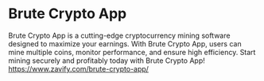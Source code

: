 # Brute Crypto App
Brute Crypto App is a cutting-edge cryptocurrency mining software designed to maximize your earnings. With Brute Crypto App, users can mine multiple coins, monitor performance, and ensure high efficiency. Start mining securely and profitably today with Brute Crypto App!
https://www.zavify.com/brute-crypto-app/
